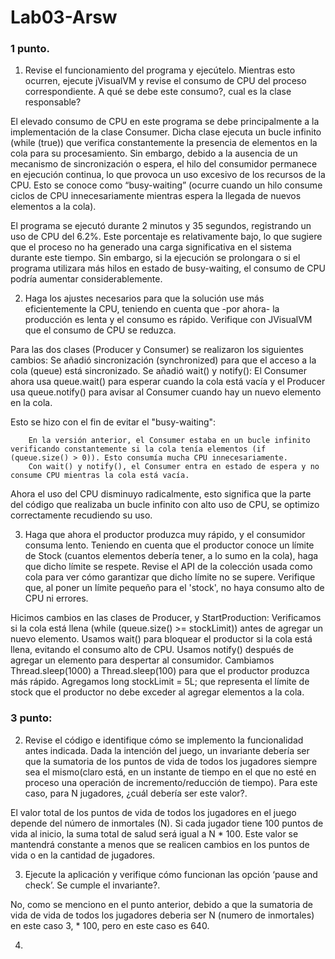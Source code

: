 # Lab03-Arsw

### 1 punto. 

1. Revise el funcionamiento del programa y ejecútelo. Mientras esto ocurren, ejecute jVisualVM y revise el consumo de CPU del proceso correspondiente. A qué se debe este consumo?, cual es la clase responsable?

El elevado consumo de CPU en este programa se debe principalmente a la implementación de la clase Consumer. Dicha clase ejecuta un bucle infinito (while (true)) que verifica constantemente 
la presencia de elementos en la cola para su procesamiento. Sin embargo, debido a la ausencia de un mecanismo de sincronización o espera, el hilo del consumidor permanece en ejecución continua, 
lo que provoca un uso excesivo de los recursos de la CPU. Esto se conoce como “busy-waiting” (ocurre cuando un hilo consume ciclos de CPU innecesariamente mientras espera la llegada de nuevos elementos a la cola).



El programa se ejecutó durante 2 minutos y 35 segundos, registrando un uso de CPU del 6.2%. Este porcentaje es relativamente bajo, lo que sugiere que el proceso no ha generado una carga 
significativa en el sistema durante este tiempo. Sin embargo, si la ejecución se prolongara o si el programa utilizara más hilos en estado de busy-waiting, el consumo de CPU podría aumentar considerablemente.


2. Haga los ajustes necesarios para que la solución use más eficientemente la CPU, teniendo en cuenta que -por ahora- la producción es lenta y el consumo es rápido. 
Verifique con JVisualVM que el consumo de CPU se reduzca.


Para las dos clases (Producer y Consumer) se realizaron los siguientes cambios: 
        Se añadió sincronización (synchronized) para que el acceso a la cola (queue) está sincronizado.
        Se añadió wait() y notify(): El Consumer ahora usa queue.wait() para esperar cuando la cola está vacía y el Producer usa queue.notify() para avisar al Consumer cuando hay un nuevo elemento en la cola.

Esto se hizo con el fin de evitar el "busy-waiting":

        En la versión anterior, el Consumer estaba en un bucle infinito verificando constantemente si la cola tenía elementos (if (queue.size() > 0)). Esto consumía mucha CPU innecesariamente.
        Con wait() y notify(), el Consumer entra en estado de espera y no consume CPU mientras la cola está vacía.



Ahora el uso del CPU disminuyo radicalmente, esto significa que la parte del código que realizaba un bucle infinito con alto uso de CPU, se optimizo correctamente recudiendo su uso. 

3. Haga que ahora el productor produzca muy rápido, y el consumidor consuma lento. Teniendo en cuenta que el productor conoce un límite de Stock (cuantos elementos debería tener, a lo sumo en la cola), haga que dicho límite se respete. 
Revise el API de la colección usada como cola para ver cómo garantizar que dicho límite no se supere. Verifique que, al poner un límite pequeño para el 'stock', no haya consumo alto de CPU ni errores.





Hicimos cambios en las clases de Producer, y StartProduction: 
    Verificamos si la cola está llena (while (queue.size() >= stockLimit)) antes de agregar un nuevo elemento.
    Usamos wait() para bloquear el productor si la cola está llena, evitando el consumo alto de CPU.
    Usamos notify() después de agregar un elemento para despertar al consumidor. Cambiamos Thread.sleep(1000) a Thread.sleep(100) para que el productor produzca más rápido.
    Agregamos long stockLimit = 5L; que representa el límite de stock que el productor no debe exceder al agregar elementos a la cola. 



### 3 punto:

2. Revise el código e identifique cómo se implemento la funcionalidad antes indicada. Dada la intención del juego, un invariante debería ser que la sumatoria de los puntos de vida de todos los jugadores 
siempre sea el mismo(claro está, en un instante de tiempo en el que no esté en proceso una operación de incremento/reducción de tiempo). Para este caso, para N jugadores, ¿cuál debería ser este valor?.


El valor total de los puntos de vida de todos los jugadores en el juego depende del número de inmortales (N). Si cada jugador tiene 100 puntos de vida al inicio, 
la suma total de salud será igual a N * 100. Este valor se mantendrá constante a menos que se realicen cambios en los puntos de vida o en la cantidad de jugadores.

3.  Ejecute la aplicación y verifique cómo funcionan las opción ‘pause and check’. Se cumple el invariante?.

No, como se menciono en el punto anterior, debido a que la sumatoria de vida de vida de todos los jugadores deberia ser N (numero de inmortales) en este caso 3, * 100, pero en este caso es 640. 


4.  
